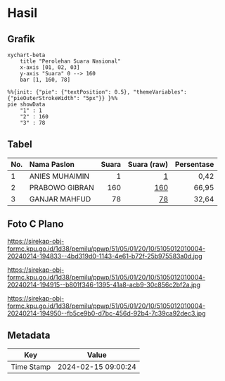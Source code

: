 # Hasil

## Grafik

```mermaid
xychart-beta
    title "Perolehan Suara Nasional"
    x-axis [01, 02, 03]
    y-axis "Suara" 0 --> 160
    bar [1, 160, 78]
```

```mermaid
%%{init: {"pie": {"textPosition": 0.5}, "themeVariables": {"pieOuterStrokeWidth": "5px"}} }%%
pie showData
    "1" : 1
    "2" : 160
    "3" : 78
```

## Tabel

| No. | Nama Paslon    | Suara | Suara (raw) | Persentase |
|:--- |:-------------- | -----:| -----------:| ----------:|
| 1   | ANIES MUHAIMIN | 1     | [1][p-1]    | 0,42       |
| 2   | PRABOWO GIBRAN | 160   | [160][p-2]  | 66,95      |
| 3   | GANJAR MAHFUD  | 78    | [78][p-3]   | 32,64      |


[p-1]: https://github.com/gigit-pemilu/pemilu-2024/blob/main/pilpres/hitung-suara/sub/51-bali/sub/05-klungkung/sub/01-nusa-penida/sub/2010-ped/sub/004-tps/sub/paslon-1.txt
[p-2]: https://github.com/gigit-pemilu/pemilu-2024/blob/main/pilpres/hitung-suara/sub/51-bali/sub/05-klungkung/sub/01-nusa-penida/sub/2010-ped/sub/004-tps/sub/paslon-2.txt
[p-3]: https://github.com/gigit-pemilu/pemilu-2024/blob/main/pilpres/hitung-suara/sub/51-bali/sub/05-klungkung/sub/01-nusa-penida/sub/2010-ped/sub/004-tps/sub/paslon-3.txt

## Foto C Plano

https://sirekap-obj-formc.kpu.go.id/1d38/pemilu/ppwp/51/05/01/20/10/5105012010004-20240214-194833--4bd319d0-1143-4e61-b72f-25b975583a0d.jpg

https://sirekap-obj-formc.kpu.go.id/1d38/pemilu/ppwp/51/05/01/20/10/5105012010004-20240214-194915--b801f346-1395-41a8-acb9-30c856c2bf2a.jpg

https://sirekap-obj-formc.kpu.go.id/1d38/pemilu/ppwp/51/05/01/20/10/5105012010004-20240214-194950--fb5ce9b0-d7bc-456d-92b4-7c39ca92dec3.jpg


## Metadata

| Key        | Value               |
| ---------- | ------------------- |
| Time Stamp | 2024-02-15 09:00:24 |



